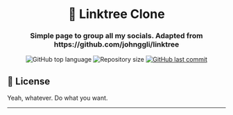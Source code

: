 <h1 align="center">🌲 Linktree Clone</h1>
<h3 align="center">Simple page to group all my socials. Adapted from https://github.com/johnggli/linktree</h3>

<p align="center">
  <img alt="GitHub top language" src="https://img.shields.io/github/languages/top/heathavery/site?color=04D361&labelColor=000000">
  
  
  <img alt="Repository size" src="https://img.shields.io/github/repo-size/heathavery/site?color=04D361&labelColor=000000">
  
  <a href="https://github.com/johnggli/linktree/commits/master">
    <img alt="GitHub last commit" src="https://img.shields.io/github/last-commit/heathavery/site?color=04D361&labelColor=000000">
  </a>
</p>


## 📝 License

Yeah, whatever. Do what you want.

---